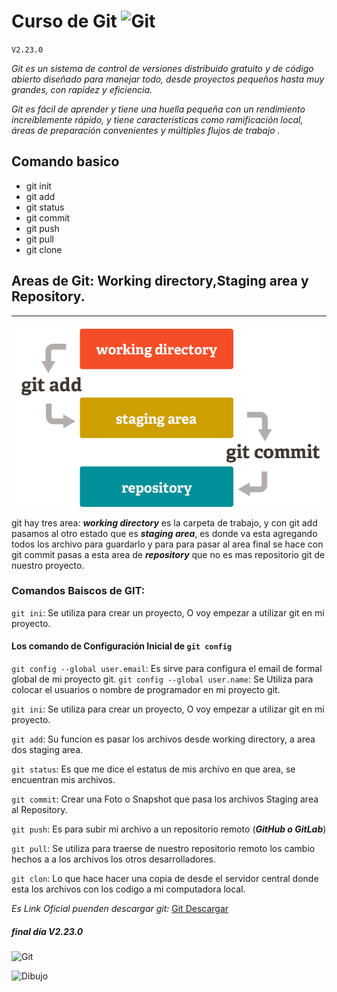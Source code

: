 # Curso de Git ![Git](https://git-scm.com/images/logo@2x.png) [](https://git-scm.com/ 'Pagina Oficial')

`V2.23.0`

_Git es un sistema de control de versiones distribuido gratuito y de código abierto diseñado para manejar todo, desde proyectos pequeños hasta muy grandes, con rapidez y eficiencia._

_Git es fácil de aprender y tiene una huella pequeña con un rendimiento increíblemente rápido, y tiene características como ramificación local, áreas de preparación convenientes y múltiples flujos de trabajo ._

## Comando basico

- git init
- git add <file>
- git status
- git commit
- git push
- git pull
- git clone

## Areas de Git: Working directory,Staging area y Repository.

---

![Git](./git.png)

git hay tres area: **_working directory_**
es la carpeta de trabajo, y con git add pasamos al otro estado que es **_staging area_**, es donde va esta agregando todos los archivo para guardarlo y para para pasar al area final se hace con git commit pasas a esta area de **_repository_** que no es mas repositorio git de nuestro proyecto.

### Comandos Baiscos de GIT:

`git ini`: Se utiliza para crear un proyecto, O voy empezar a utilizar git en mi proyecto.

#### Los comando de Configuración Inicial de `git config`

`git config --global user.email`: Es sirve para configura el email de formal global de mi proyecto git.
`git config --global user.name`: Se Utiliza para colocar el usuarios o nombre de programador en mi proyecto git.

`git ini`: Se utiliza para crear un proyecto, O voy empezar a utilizar git en mi proyecto.

`git add`: Su funcion es pasar los archivos desde working directory, a area dos staging area.

`git status`: Es que me dice el estatus de mis archivo en que area, se encuentran mis archivos.

`git commit`: Crear una Foto o Snapshot que pasa los archivos Staging area al Repository.

`git push`: Es para subir mi archivo a un repositorio remoto (**_GitHub o GitLab_**)

`git pull`: Se utiliza para traerse de nuestro repositorio remoto los cambio hechos a a los archivos los otros desarrolladores.

`git clon`: Lo que hace hacer una copia de desde el servidor central donde esta los archivos con los codigo a mi computadora local.

_Es Link Oficial puenden descargar git:_
[Git Descargar](https://git-scm.com/download/win 'Pagina Oficial')

##### final día V2.23.0

![Git](https://git-scm.com/images/logo@2x.png)

![Dibujo](https://pbs.twimg.com/profile_banners/956636711399936000/1521477605/1500x500)
